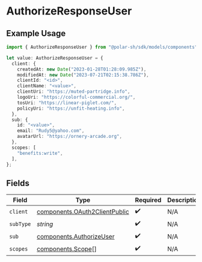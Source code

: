 # AuthorizeResponseUser

## Example Usage

```typescript
import { AuthorizeResponseUser } from "@polar-sh/sdk/models/components";

let value: AuthorizeResponseUser = {
  client: {
    createdAt: new Date("2023-01-28T01:28:09.985Z"),
    modifiedAt: new Date("2023-07-21T02:15:38.786Z"),
    clientId: "<id>",
    clientName: "<value>",
    clientUri: "https://muted-partridge.info",
    logoUri: "https://colorful-commercial.org/",
    tosUri: "https://linear-piglet.com/",
    policyUri: "https://unfit-heating.info",
  },
  sub: {
    id: "<value>",
    email: "Rudy5@yahoo.com",
    avatarUrl: "https://ornery-arcade.org",
  },
  scopes: [
    "benefits:write",
  ],
};
```

## Fields

| Field                                                                          | Type                                                                           | Required                                                                       | Description                                                                    |
| ------------------------------------------------------------------------------ | ------------------------------------------------------------------------------ | ------------------------------------------------------------------------------ | ------------------------------------------------------------------------------ |
| `client`                                                                       | [components.OAuth2ClientPublic](../../models/components/oauth2clientpublic.md) | :heavy_check_mark:                                                             | N/A                                                                            |
| `subType`                                                                      | *string*                                                                       | :heavy_check_mark:                                                             | N/A                                                                            |
| `sub`                                                                          | [components.AuthorizeUser](../../models/components/authorizeuser.md)           | :heavy_check_mark:                                                             | N/A                                                                            |
| `scopes`                                                                       | [components.Scope](../../models/components/scope.md)[]                         | :heavy_check_mark:                                                             | N/A                                                                            |
